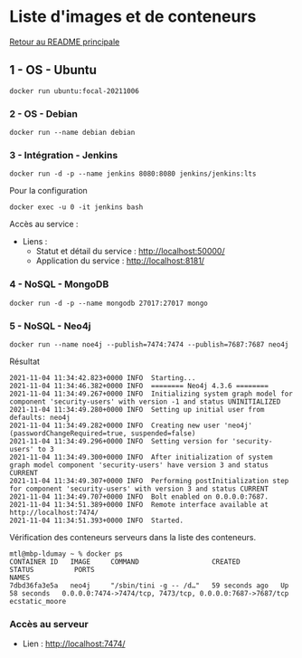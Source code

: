 # Liste d'images et de conteneurs

[Retour au README principale](../../)

## 1 - OS - Ubuntu

```
docker run ubuntu:focal-20211006
```

### 2 - OS - Debian

```
docker run --name debian debian
```

### 3 - Intégration - Jenkins

```
docker run -d -p --name jenkins 8080:8080 jenkins/jenkins:lts
```

Pour la configuration

```
docker exec -u 0 -it jenkins bash
```

Accès au service :

- Liens :
    - Statut et détail du service : [http://localhost:50000/](http://localhost:50000/)
    - Application du service : [http://localhost:8181/](http://localhost:8181/)

### 4 - NoSQL - MongoDB

```
docker run -d -p --name mongodb 27017:27017 mongo
```

### 5 - NoSQL - Neo4j

```
docker run --name noe4j --publish=7474:7474 --publish=7687:7687 neo4j
```

Résultat

```
2021-11-04 11:34:42.823+0000 INFO  Starting...
2021-11-04 11:34:46.382+0000 INFO  ======== Neo4j 4.3.6 ========
2021-11-04 11:34:49.267+0000 INFO  Initializing system graph model for component 'security-users' with version -1 and status UNINITIALIZED
2021-11-04 11:34:49.280+0000 INFO  Setting up initial user from defaults: neo4j
2021-11-04 11:34:49.282+0000 INFO  Creating new user 'neo4j' (passwordChangeRequired=true, suspended=false)
2021-11-04 11:34:49.296+0000 INFO  Setting version for 'security-users' to 3
2021-11-04 11:34:49.300+0000 INFO  After initialization of system graph model component 'security-users' have version 3 and status CURRENT
2021-11-04 11:34:49.307+0000 INFO  Performing postInitialization step for component 'security-users' with version 3 and status CURRENT
2021-11-04 11:34:49.707+0000 INFO  Bolt enabled on 0.0.0.0:7687.
2021-11-04 11:34:51.389+0000 INFO  Remote interface available at http://localhost:7474/
2021-11-04 11:34:51.393+0000 INFO  Started.
```

Vérification des conteneurs serveurs dans la liste des conteneurs.

```
mtl@mbp-ldumay ~ % docker ps 
CONTAINER ID   IMAGE     COMMAND                  CREATED          STATUS          PORTS                                                      NAMES
7dbd36fa3e5a   neo4j     "/sbin/tini -g -- /d…"   59 seconds ago   Up 58 seconds   0.0.0.0:7474->7474/tcp, 7473/tcp, 0.0.0.0:7687->7687/tcp   ecstatic_moore
```

### Accès au serveur

- Lien : [http://localhost:7474/](http://localhost:7474/)